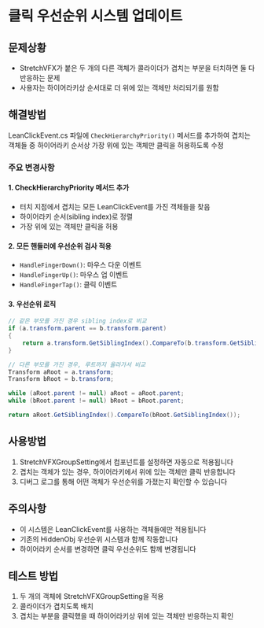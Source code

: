 # 클릭 우선순위 시스템 업데이트

## 문제상황
- StretchVFX가 붙은 두 개의 다른 객체가 콜라이더가 겹치는 부분을 터치하면 둘 다 반응하는 문제
- 사용자는 하이어라키상 순서대로 더 위에 있는 객체만 처리되기를 원함

## 해결방법
LeanClickEvent.cs 파일에 `CheckHierarchyPriority()` 메서드를 추가하여 겹치는 객체들 중 하이어라키 순서상 가장 위에 있는 객체만 클릭을 허용하도록 수정

### 주요 변경사항

#### 1. CheckHierarchyPriority 메서드 추가
- 터치 지점에서 겹치는 모든 LeanClickEvent를 가진 객체들을 찾음
- 하이어라키 순서(sibling index)로 정렬
- 가장 위에 있는 객체만 클릭을 허용

#### 2. 모든 핸들러에 우선순위 검사 적용
- `HandleFingerDown()`: 마우스 다운 이벤트
- `HandleFingerUp()`: 마우스 업 이벤트  
- `HandleFingerTap()`: 클릭 이벤트

#### 3. 우선순위 로직
```csharp
// 같은 부모를 가진 경우 sibling index로 비교
if (a.transform.parent == b.transform.parent)
{
    return a.transform.GetSiblingIndex().CompareTo(b.transform.GetSiblingIndex());
}

// 다른 부모를 가진 경우, 루트까지 올라가서 비교
Transform aRoot = a.transform;
Transform bRoot = b.transform;

while (aRoot.parent != null) aRoot = aRoot.parent;
while (bRoot.parent != null) bRoot = bRoot.parent;

return aRoot.GetSiblingIndex().CompareTo(bRoot.GetSiblingIndex());
```

## 사용방법
1. StretchVFXGroupSetting에서 컴포넌트를 설정하면 자동으로 적용됩니다
2. 겹치는 객체가 있는 경우, 하이어라키에서 위에 있는 객체만 클릭 반응합니다
3. 디버그 로그를 통해 어떤 객체가 우선순위를 가졌는지 확인할 수 있습니다

## 주의사항
- 이 시스템은 LeanClickEvent를 사용하는 객체들에만 적용됩니다
- 기존의 HiddenObj 우선순위 시스템과 함께 작동합니다
- 하이어라키 순서를 변경하면 클릭 우선순위도 함께 변경됩니다

## 테스트 방법
1. 두 개의 객체에 StretchVFXGroupSetting을 적용
2. 콜라이더가 겹치도록 배치
3. 겹치는 부분을 클릭했을 때 하이어라키상 위에 있는 객체만 반응하는지 확인
